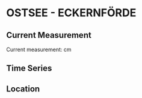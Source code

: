 # OSTSEE - ECKERNFÖRDE

## Current Measurement

Current measurement: <Value topic="rivers/pegel-online/OSTSEE/ECKERNFOERDE/measurementValue"/> cm

## Time Series

<TimeSeries topic="rivers/pegel-online/OSTSEE/ECKERNFOERDE/measurementValue" period="week" />

## Location

<WorldMap>
  <Marker lat="54.474702770338084" lon="9.836007267744343" labelTopic="rivers/pegel-online/OSTSEE/ECKERNFOERDE/measurementValue" />
</WorldMap>
